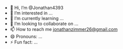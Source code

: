 - 👋 Hi, I’m @Jonathan4393
- 👀 I’m interested in ...
- 🌱 I’m currently learning ...
- 💞️ I’m looking to collaborate on ...
- 📫 How to reach me jonathanzimmer26@gmail.com
- 😄 Pronouns: ...
- ⚡ Fun fact: ...

<!---
Jonathan4393/Jonathan4393 is a ✨ special ✨ repository because its `README.md` (this file) appears on your GitHub profile.
You can click the Preview link to take a look at your changes.
--->
